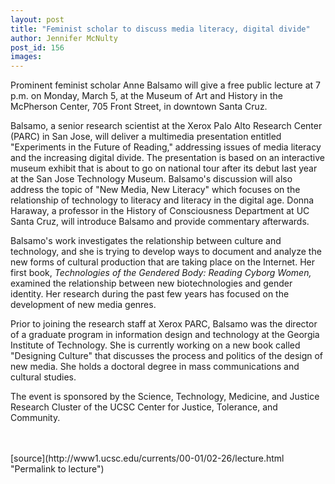 ```yaml
---
layout: post
title: "Feminist scholar to discuss media literacy, digital divide"
author: Jennifer McNulty
post_id: 156
images:
---
```


<p>
  Prominent feminist scholar Anne Balsamo will give a free public lecture at 7 p.m. on Monday, March 5, at the Museum of Art and History in the McPherson Center, 705 Front Street, in downtown Santa Cruz.
</p>
<p>
  Balsamo, a senior research scientist at the Xerox Palo Alto Research Center (PARC) in San Jose, will deliver a multimedia presentation entitled "Experiments in the Future of Reading," addressing issues of media literacy and the increasing digital divide. The presentation is based on an interactive museum exhibit that is about to go on national tour after its debut last year at the San Jose Technology Museum. Balsamo's discussion will also address the topic of "New Media, New Literacy" which focuses on the relationship of technology to literacy and literacy in the digital age. Donna Haraway, a professor in the History of Consciousness Department at UC Santa Cruz, will introduce Balsamo and provide commentary afterwards.
</p>
<p>
  Balsamo's work investigates the relationship between culture and technology, and she is trying to develop ways to document and analyze the new forms of cultural production that are taking place on the Internet. Her first book, <i>Technologies of the Gendered Body: Reading Cyborg Women,</i> examined the relationship between new biotechnologies and gender identity. Her research during the past few years has focused on the development of new media genres.
</p>
<p>
  Prior to joining the research staff at Xerox PARC, Balsamo was the director of a graduate program in information design and technology at the Georgia Institute of Technology. She is currently working on a new book called "Designing Culture" that discusses the process and politics of the design of new media. She holds a doctoral degree in mass communications and cultural studies.
</p>
<p>
  The event is sponsored by the Science, Technology, Medicine, and Justice Research Cluster of the UCSC Center for Justice, Tolerance, and Community. <i><br>
  <br></i><br>

</p>
[source](http://www1.ucsc.edu/currents/00-01/02-26/lecture.html "Permalink to lecture")
